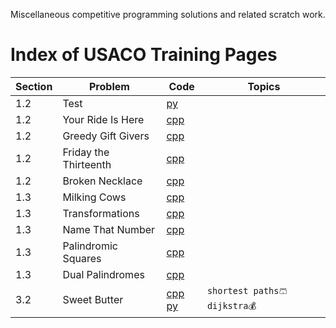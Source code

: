 Miscellaneous competitive programming solutions and related scratch work.

# Index of USACO Training Pages
|Section|Problem|Code|Topics|
|---|---|---|---|
| 1.2 | Test | [py](https://github.com/wilsjame/misc-algos/blob/master/usaco/training/Section%201.2/test.py)| |
| 1.2 | Your Ride Is Here | [cpp](https://github.com/wilsjame/misc-algos/blob/master/usaco/training/Section%201.2/ride.cpp)| |
| 1.2 | Greedy Gift Givers | [cpp](https://github.com/wilsjame/misc-algos/blob/master/usaco/training/Section%201.2/gift1.cpp)| |
| 1.2 | Friday the Thirteenth | [cpp](https://github.com/wilsjame/misc-algos/blob/master/usaco/training/Section%201.2/friday.cpp)| |
| 1.2 | Broken Necklace | [cpp](https://github.com/wilsjame/misc-algos/blob/master/usaco/training/Section%201.2/beads.cpp)| |
| 1.3 | Milking Cows | [cpp](https://github.com/wilsjame/misc-algos/blob/master/usaco/training/Section%201.3/milk2.cpp)| |
| 1.3 | Transformations | [cpp](https://github.com/wilsjame/misc-algos/blob/master/usaco/training/Section%201.3/transform.cpp)| |
| 1.3 | Name That Number | [cpp](https://github.com/wilsjame/misc-algos/blob/master/usaco/training/Section%201.3/namenum.cpp)| |
| 1.3 | Palindromic Squares | [cpp](https://github.com/wilsjame/misc-algos/blob/master/usaco/training/Section%201.3/palsquare.cpp)| |
| 1.3 | Dual Palindromes | [cpp](https://github.com/wilsjame/misc-algos/blob/master/usaco/training/Section%201.3/dualpal.cpp)| |
| 3.2 | Sweet Butter | [cpp](https://github.com/wilsjame/misc-algos/blob/master/usaco/training/Section%203.2/butter.cpp) [py](https://github.com/wilsjame/misc-algos/blob/master/usaco/training/Section%203.2/butter.py)|`shortest paths🩳` `dijkstra💰` |
